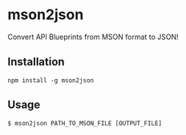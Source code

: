 # mson2json

Convert API Blueprints from MSON format to JSON!

## Installation

```
npm install -g mson2json
```

## Usage

```
$ mson2json PATH_TO_MSON_FILE [OUTPUT_FILE]
```

